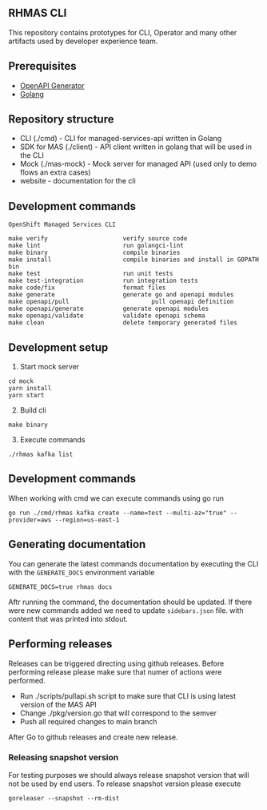 ## RHMAS CLI

This repository contains prototypes for CLI, Operator and many other artifacts 
used by developer experience team.

## Prerequisites

* [OpenAPI Generator](https://openapi-generator.tech/docs/installation/)
* [Golang](https://golang.org/dl/)


## Repository structure

- CLI (./cmd) - CLI for managed-services-api written in Golang
- SDK for MAS (./client) - API client written in golang that will be used in the CLI
- Mock  (./mas-mock) - Mock server for managed API (used only to demo flows an extra cases)
- website - documentation for the cli

## Development commands

```
OpenShift Managed Services CLI

make verify                     verify source code
make lint                       run golangci-lint
make binary                     compile binaries
make install                    compile binaries and install in GOPATH bin
make test                       run unit tests
make test-integration           run integration tests
make code/fix                   format files
make generate                   generate go and openapi modules
make openapi/pull                       pull openapi definition
make openapi/generate           generate openapi modules
make openapi/validate           validate openapi schema
make clean                      delete temporary generated files
```

## Development setup

1. Start mock server
```
cd mock
yarn install
yarn start
```

2. Build cli

```
make binary
```

3. Execute commands

```
./rhmas kafka list
```

## Development commands

When working with cmd we can execute commands using go run

```
go run ./cmd/rhmas kafka create --name=test --multi-az="true" --provider=aws --region=us-east-1
```

## Generating documentation

You can generate the latest commands documentation by executing the CLI with the `GENERATE_DOCS` environment variable
```shell
GENERATE_DOCS=true rhmas docs
```

Aftr running the command, the documentation should be updated. If there were new commands added we need to update `sidebars.json` file. 
with content that was printed into stdout.

## Performing releases

Releases can be triggered directing using github releases. 
Before performing release please make sure that numer of actions were performed.

- Run ./scripts/pullapi.sh script to make sure that CLI is using latest version of the MAS API
- Change ./pkg/version.go that will correspond to the semver
- Push all required changes to main branch

After Go to github releases and create new release.

### Releasing snapshot version

For testing purposes we should always release snapshot version that will not be used by end users.
To release snapshot version please execute

```
goreleaser --snapshot --rm-dist
```